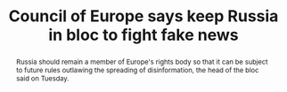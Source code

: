 ---
category: news
title: Council of Europe says keep Russia in bloc to fight fake news
abstract: Russia should remain a member of Europe's rights body so that it can be subject to future rules outlawing the spreading of disinformation, the head of the bloc said on Tuesday.
publishedDateTime: 2019-02-26T17:11:49Z
sourceUrl: https://www.msn.com/en-us/System.Threading.Tasks.Task`1[System.String]/System.Threading.Tasks.Task`1[System.String]/council-of-europe-says-keep-russia-in-bloc-to-fight-fake-news/ar-BBU7gzR
type: article

provider:
  name: AFP
  id: default
tags:
  - AI

images: 
  
---